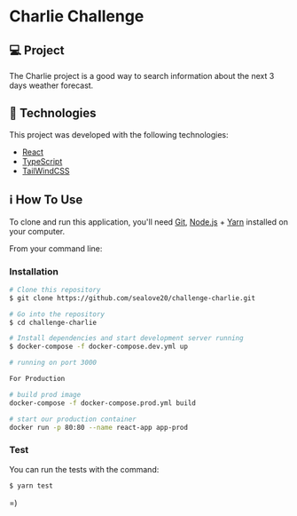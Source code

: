# Charlie Challenge

## 💻 Project

The Charlie project is a good way to search information about the next 3 days weather forecast.


## :rocket: Technologies

This project was developed with the following technologies:

- [React][reactjs]
- [TypeScript][typescript]
- [TailWindCSS][tailwindcss]

## :information_source: How To Use

To clone and run this application, you'll need [Git](https://git-scm.com), [Node.js][nodejs] + [Yarn][yarn] installed on your computer.

From your command line:

### Installation

```bash
# Clone this repository
$ git clone https://github.com/sealove20/challenge-charlie.git

# Go into the repository
$ cd challenge-charlie

# Install dependencies and start development server running
$ docker-compose -f docker-compose.dev.yml up

# running on port 3000

For Production

# build prod image
docker-compose -f docker-compose.prod.yml build

# start our production container
docker run -p 80:80 --name react-app app-prod
```

### Test

You can run the tests with the command:



```bash
$ yarn test
```

=)

[tailwindcss]: https://tailwindcss.com/
[typescript]: https://www.typescriptlang.org/
[reactjs]: https://reactjs.org
[yarn]: https://yarnpkg.com/
[nodejs]: https://nodejs.org/
